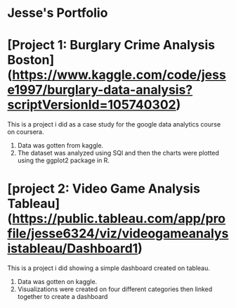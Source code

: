 # Jesse's Portfolio
# [Project 1: Burglary Crime Analysis Boston] (https://www.kaggle.com/code/jesse1997/burglary-data-analysis?scriptVersionId=105740302)
This is a project i did as a case study for the google data analytics course on coursera.

1. Data was gotten from kaggle.
2. The dataset was analyzed using SQl and then the charts were plotted using the ggplot2 package in R.


# [project 2: Video Game Analysis Tableau] (https://public.tableau.com/app/profile/jesse6324/viz/videogameanalysistableau/Dashboard1)
This is a project i did showing a simple dashboard created on tableau.

1. Data was gotten on kaggle.
2. Visualizations were created on four different categories then linked together to create a dashboard

